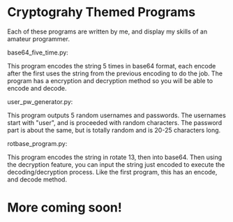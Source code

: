 # Cryptograhy Themed Programs

Each of these programs are written by me, and display my skills of an amateur programmer. 

base64_five_time.py:
 
This program encodes the string 5 times in base64 format, each encode after the first uses the string from the
previous encoding to do the job. The program has a encryption and decryption method so you will be able to encode and 
decode. 

user_pw_generator.py:

This program outputs 5 random usernames and passwords. The usernames start with "user", and is proceeded with random characters. 
The password part is about the same, but is totally random and is 20-25 characters long. 

rotbase_program.py:

This program encodes the string in rotate 13, then into base64. Then using the decryption feature, you can input the string just encoded
to execute the decoding/decryption process. Like the first program, this has an encode, and decode method. 

# More coming soon! 
